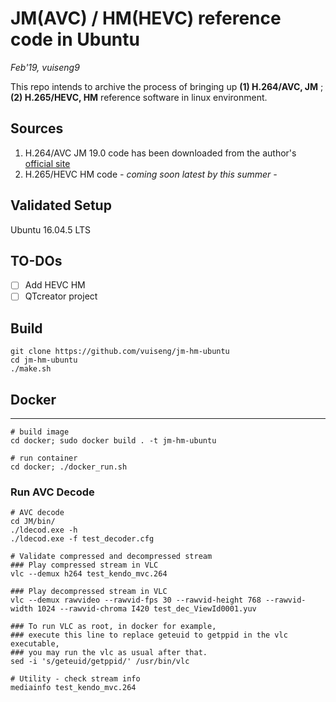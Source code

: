 # JM(AVC) / HM(HEVC) reference code in Ubuntu
*Feb'19, vuiseng9*

This repo intends to archive the process of bringing up **(1) H.264/AVC, JM** ; **(2) H.265/HEVC, HM** reference software in linux environment. 

## Sources
1. H.264/AVC JM 19.0 code has been downloaded from the author's [official site](http://iphome.hhi.de/suehring/tml/download/)
2. H.265/HEVC HM code *- coming soon latest by this summer -* 

## Validated Setup
Ubuntu 16.04.5 LTS

## TO-DOs
- [ ] Add HEVC HM
- [ ] QTcreator project

## Build
```
git clone https://github.com/vuiseng/jm-hm-ubuntu
cd jm-hm-ubuntu
./make.sh
```

## Docker
---
```
# build image
cd docker; sudo docker build . -t jm-hm-ubuntu

# run container
cd docker; ./docker_run.sh
```

### Run AVC Decode
```
# AVC decode
cd JM/bin/
./ldecod.exe -h
./ldecod.exe -f test_decoder.cfg

# Validate compressed and decompressed stream
### Play compressed stream in VLC
vlc --demux h264 test_kendo_mvc.264

### Play decompressed stream in VLC
vlc --demux rawvideo --rawvid-fps 30 --rawvid-height 768 --rawvid-width 1024 --rawvid-chroma I420 test_dec_ViewId0001.yuv

### To run VLC as root, in docker for example, 
### execute this line to replace geteuid to getppid in the vlc executable,
### you may run the vlc as usual after that. 
sed -i 's/geteuid/getppid/' /usr/bin/vlc

# Utility - check stream info
mediainfo test_kendo_mvc.264
```


